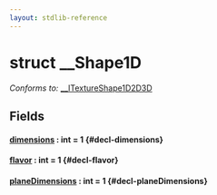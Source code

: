 ```yaml
---
layout: stdlib-reference
---
```


# struct \_\_Shape1D

*Conforms to:* [\_\_ITextureShape1D2D3D](/stdlib-reference/interfaces/ITextureShape1D2D3D/index)

## Fields

#### [dimensions](/stdlib-reference/types/Shape1D/dimensions) : int = 1 {#decl-dimensions}
#### [flavor](/stdlib-reference/types/Shape1D/flavor) : int = 1 {#decl-flavor}
#### [planeDimensions](/stdlib-reference/types/Shape1D/planeDimensions) : int = 1 {#decl-planeDimensions}

